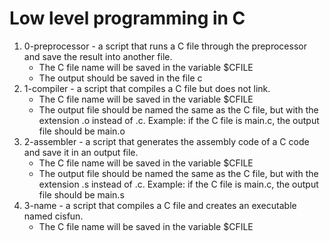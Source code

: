# Low level programming in C
1. 0-preprocessor - a script that runs a C file through the preprocessor and save the result into another file.
	- The C file name will be saved in the variable $CFILE
	- The output should be saved in the file c
2. 1-compiler - a script that compiles a C file but does not link.
	- The C file name will be saved in the variable $CFILE
	- The output file should be named the same as the C file, but with the extension .o instead of .c.
        	Example: if the C file is main.c, the output file should be main.o
3. 2-assembler - a script that generates the assembly code of a C code and save it in an output file.
	- The C file name will be saved in the variable $CFILE
	- The output file should be named the same as the C file, but with the extension .s instead of .c.
        	Example: if the C file is main.c, the output file should be main.s
4. 3-name - a script that compiles a C file and creates an executable named cisfun.
	- The C file name will be saved in the variable $CFILE

